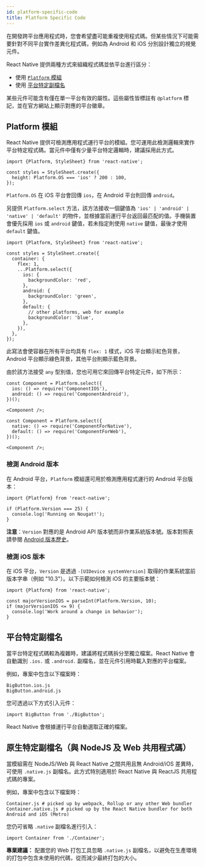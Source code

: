 ```yaml
---
id: platform-specific-code
title: Platform Specific Code
---
```


在開發跨平台應用程式時，您會希望盡可能重複使用程式碼。但某些情況下可能需要針對不同平台實作差異化程式碼，例如為 Android 和 iOS 分別設計獨立的視覺元件。

React Native 提供兩種方式來組織程式碼並依平台進行區分：

- 使用 [`Platform` 模組](platform-specific-code.md#platform-module)
- 使用 [平台特定副檔名](platform-specific-code.md#platform-specific-extensions)

某些元件可能含有僅在單一平台有效的屬性。這些屬性皆標註有 `@platform` 標記，並在官方網站上顯示對應的平台徽章。

## Platform 模組

React Native 提供可檢測應用程式運行平台的模組。您可運用此檢測邏輯來實作平台特定程式碼。當元件中僅有少量平台特定邏輯時，建議採用此方式。

```tsx
import {Platform, StyleSheet} from 'react-native';

const styles = StyleSheet.create({
  height: Platform.OS === 'ios' ? 200 : 100,
});
```

`Platform.OS` 在 iOS 平台會回傳 `ios`，在 Android 平台則回傳 `android`。

另提供 `Platform.select` 方法，該方法接收一個鍵值為 `'ios' | 'android' | 'native' | 'default'` 的物件，並根據當前運行平台返回最匹配的值。手機裝置會優先採用 `ios` 或 `android` 鍵值，若未指定則使用 `native` 鍵值，最後才使用 `default` 鍵值。

```tsx
import {Platform, StyleSheet} from 'react-native';

const styles = StyleSheet.create({
  container: {
    flex: 1,
    ...Platform.select({
      ios: {
        backgroundColor: 'red',
      },
      android: {
        backgroundColor: 'green',
      },
      default: {
        // other platforms, web for example
        backgroundColor: 'blue',
      },
    }),
  },
});
```

此寫法會使容器在所有平台均具有 `flex: 1` 樣式，iOS 平台顯示紅色背景，Android 平台顯示綠色背景，其他平台則顯示藍色背景。

由於該方法接受 `any` 型別值，您也可用它來回傳平台特定元件，如下所示：

```tsx
const Component = Platform.select({
  ios: () => require('ComponentIOS'),
  android: () => require('ComponentAndroid'),
})();

<Component />;
```

```tsx
const Component = Platform.select({
  native: () => require('ComponentForNative'),
  default: () => require('ComponentForWeb'),
})();

<Component />;
```

### 檢測 Android 版本

在 Android 平台，`Platform` 模組還可用於檢測應用程式運行的 Android 平台版本：

```tsx
import {Platform} from 'react-native';

if (Platform.Version === 25) {
  console.log('Running on Nougat!');
}
```

**注意**：`Version` 對應的是 Android API 版本號而非作業系統版本號。版本對照表請參閱 [Android 版本歷史](https://en.wikipedia.org/wiki/Android_version_history#Overview)。

### 檢測 iOS 版本

在 iOS 平台，`Version` 是透過 `-[UIDevice systemVersion]` 取得的作業系統當前版本字串（例如 "10.3"）。以下示範如何檢測 iOS 的主要版本號：

```tsx
import {Platform} from 'react-native';

const majorVersionIOS = parseInt(Platform.Version, 10);
if (majorVersionIOS <= 9) {
  console.log('Work around a change in behavior');
}
```

## 平台特定副檔名

當平台特定程式碼較為複雜時，建議將程式碼拆分至獨立檔案。React Native 會自動識別 `.ios.` 或 `.android.` 副檔名，並在元件引用時載入對應的平台檔案。

例如，專案中包含以下檔案時：

```shell
BigButton.ios.js
BigButton.android.js
```

您可透過以下方式引入元件：

```tsx
import BigButton from './BigButton';
```

React Native 會根據運行平台自動選取正確的檔案。

## 原生特定副檔名（與 NodeJS 及 Web 共用程式碼）

當模組需在 NodeJS/Web 與 React Native 之間共用且無 Android/iOS 差異時，可使用 `.native.js` 副檔名。此方式特別適用於 React Native 與 ReactJS 共用程式碼的專案。

例如，專案中包含以下檔案時：

```shell
Container.js # picked up by webpack, Rollup or any other Web bundler
Container.native.js # picked up by the React Native bundler for both Android and iOS (Metro)
```

您仍可省略 `.native` 副檔名進行引入：

```tsx
import Container from './Container';
```

**專業建議：** 配置您的 Web 打包工具忽略 `.native.js` 副檔名，以避免在生產環境的打包中包含未使用的代碼，從而減少最終打包的大小。